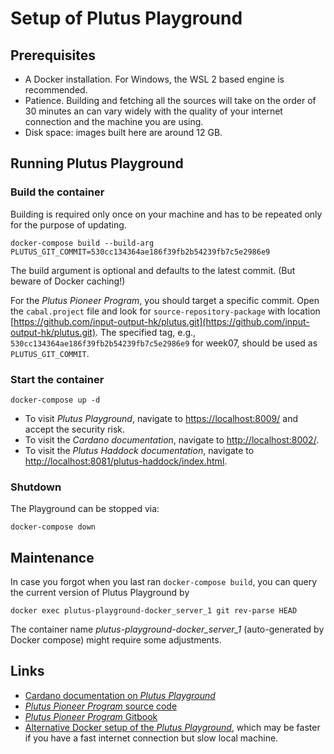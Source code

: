 # Setup of Plutus Playground

## Prerequisites
* A Docker installation. For Windows, the WSL 2 based engine is recommended.
* Patience. Building and fetching all the sources will take on the order of 30 minutes an can vary widely with the quality of your internet connection and the machine you are using.
* Disk space: images built here are around 12 GB. 

## Running Plutus Playground
### Build the container
Building is required only once on your machine and has to be repeated only for the purpose of updating.
```
docker-compose build --build-arg PLUTUS_GIT_COMMIT=530cc134364ae186f39fb2b54239fb7c5e2986e9
```
The build argument is optional and defaults to the latest commit. (But beware of Docker caching!)

For the *Plutus Pioneer Program*, you should target a specific commit. Open the `cabal.project` file and look for `source-repository-package` with location [https://github.com/input-output-hk/plutus.git](https://github.com/input-output-hk/plutus.git). The specified tag, e.g., `530cc134364ae186f39fb2b54239fb7c5e2986e9` for week07, should be used as `PLUTUS_GIT_COMMIT`.

### Start the container
```
docker-compose up -d
```
* To visit *Plutus Playground*, navigate to [https://localhost:8009/](https://localhost:8009/) and accept the security risk.
* To visit the *Cardano documentation*, navigate to [http://localhost:8002/](http://localhost:8002/).
* To visit the *Plutus Haddock documentation*, navigate to [http://localhost:8081/plutus-haddock/index.html](http://localhost:8081/plutus-haddock/index.html).

### Shutdown
The Playground can be stopped via:
```
docker-compose down
```


## Maintenance 
In case you forgot when you last ran `docker-compose build`, you can query the current version of Plutus Playground by
```
docker exec plutus-playground-docker_server_1 git rev-parse HEAD
```
The container name *plutus-playground-docker_server_1* (auto-generated by Docker compose) might require some adjustments.

## Links
* [Cardano documentation on *Plutus Playground*](https://docs.cardano.org/projects/plutus/en/latest/plutus/tutorials/plutus-playground.html])
* [*Plutus Pioneer Program* source code](https://github.com/input-output-hk/plutus-pioneer-program)
* [*Plutus Pioneer Program* Gitbook](https://docs.plutus-community.com)
* [Alternative Docker setup of the *Plutus Playground*](https://github.com/maccam912/ppp), which may be faster if you have a fast internet connection but slow local machine.
